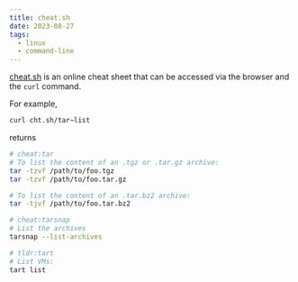 ```yaml
---
title: cheat.sh
date: 2023-08-27
tags:
  - linux
  - command-line
---
```


[cheat.sh](https://cheat.sh/) is an online cheat sheet that can be accessed via the browser and the `curl` command.

For example,

```sh
curl cht.sh/tar~list
```

returns

```sh
# cheat:tar
# To list the content of an .tgz or .tar.gz archive:
tar -tzvf /path/to/foo.tgz
tar -tzvf /path/to/foo.tar.gz

# To list the content of an .tar.bz2 archive:
tar -tjvf /path/to/foo.tar.bz2

# cheat:tarsnap
# List the archives
tarsnap --list-archives

# tldr:tart
# List VMs:
tart list
```
